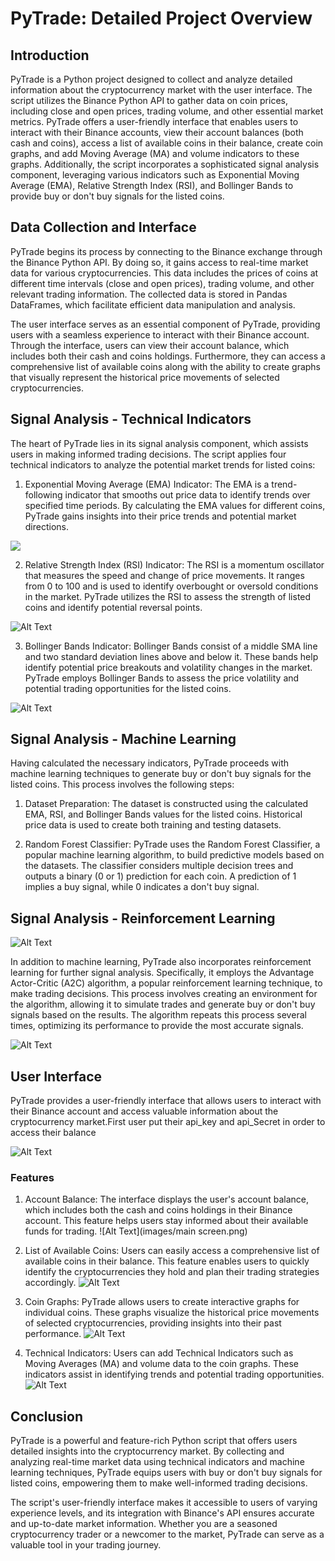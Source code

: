 # PyTrade: Detailed Project Overview

## Introduction

PyTrade is a Python project  designed to collect and analyze detailed information about the cryptocurrency market with the user interface. The script utilizes the Binance Python API to gather data on coin prices, including close and open prices, trading volume, and other essential market metrics. PyTrade offers a user-friendly interface that enables users to interact with their Binance accounts, view their account balances (both cash and coins), access a list of available coins in their balance, create coin graphs, and add Moving Average (MA) and volume indicators to these graphs. Additionally, the script incorporates a sophisticated signal analysis component, leveraging various indicators such as Exponential Moving Average (EMA), Relative Strength Index (RSI), and Bollinger Bands to provide buy or don't buy signals for the listed coins.

## Data Collection and Interface

PyTrade begins its process by connecting to the Binance exchange through the Binance Python API. By doing so, it gains access to real-time market data for various cryptocurrencies. This data includes the prices of coins at different time intervals (close and open prices), trading volume, and other relevant trading information. The collected data is stored in Pandas DataFrames, which facilitate efficient data manipulation and analysis.

The user interface serves as an essential component of PyTrade, providing users with a seamless experience to interact with their Binance account. Through the interface, users can view their account balance, which includes both their cash and coins holdings. Furthermore, they can access a comprehensive list of available coins along with the ability to create graphs that visually represent the historical price movements of selected cryptocurrencies.

## Signal Analysis - Technical Indicators

The heart of PyTrade lies in its  signal analysis component, which assists users in making informed trading decisions. The script applies four technical indicators to analyze the potential market trends for listed coins:

1. Exponential Moving Average (EMA) Indicator: The EMA is a trend-following indicator that smooths out price data to identify trends over specified time periods. By calculating the EMA values for different coins, PyTrade gains insights into their price trends and potential market directions.


![](images/1.png)

2. Relative Strength Index (RSI) Indicator: The RSI is a momentum oscillator that measures the speed and change of price movements. It ranges from 0 to 100 and is used to identify overbought or oversold conditions in the market. PyTrade utilizes the RSI to assess the strength of listed coins and identify potential reversal points.


![Alt Text](images/2.png)

3. Bollinger Bands Indicator: Bollinger Bands consist of a middle SMA line and two standard deviation lines above and below it. These bands help identify potential price breakouts and volatility changes in the market. PyTrade employs Bollinger Bands to assess the price volatility and potential trading opportunities for the listed coins.


![Alt Text](images/3.png)

## Signal Analysis - Machine Learning

Having calculated the necessary indicators, PyTrade proceeds with machine learning techniques to generate buy or don't buy signals for the listed coins. This process involves the following steps:

1. Dataset Preparation: The dataset is constructed using the calculated EMA, RSI, and Bollinger Bands values for the listed coins. Historical price data is used to create both training and testing datasets.

2. Random Forest Classifier: PyTrade uses the Random Forest Classifier, a popular machine learning algorithm, to build predictive models based on the datasets. The classifier considers multiple decision trees and outputs a binary (0 or 1) prediction for each coin. A prediction of 1 implies a buy signal, while 0 indicates a don't buy signal.

## Signal Analysis - Reinforcement Learning



![Alt Text](images/4.png)

In addition to machine learning, PyTrade also incorporates reinforcement learning for further signal analysis. Specifically, it employs the Advantage Actor-Critic (A2C) algorithm, a popular reinforcement learning technique, to make trading decisions. This process involves creating an environment for the algorithm, allowing it to simulate trades and generate buy or don't buy signals based on the results. The algorithm repeats this process several times, optimizing its performance to provide the most accurate signals.



![Alt Text](images/5.png)

## User Interface

PyTrade provides a user-friendly interface that allows users to interact with their Binance account and access valuable information about the cryptocurrency market.First user put their api_key and api_Secret in order to access their balance



![Alt Text](images/6.png)


### Features

1. Account Balance: The interface displays the user's account balance, which includes both the cash and coins holdings in their Binance account. This feature helps users stay informed about their available funds for trading.
![Alt Text](images/main screen.png)

2. List of Available Coins: Users can easily access a comprehensive list of available coins in their balance. This feature enables users to quickly identify the cryptocurrencies they hold and plan their trading strategies accordingly.
![Alt Text](images/7.png)


3. Coin Graphs: PyTrade allows users to create interactive graphs for individual coins. These graphs visualize the historical price movements of selected cryptocurrencies, providing insights into their past performance.
![Alt Text](images/8.png)


4. Technical Indicators: Users can add Technical Indicators such as Moving Averages (MA) and volume data to the coin graphs. These indicators assist in identifying trends and potential trading opportunities.
![Alt Text](images/9.png)

## Conclusion

PyTrade is a powerful and feature-rich Python script that offers users detailed insights into the cryptocurrency market. By collecting and analyzing real-time market data using technical indicators and machine learning techniques, PyTrade equips users with buy or don't buy signals for listed coins, empowering them to make well-informed trading decisions.

The script's user-friendly interface makes it accessible to users of varying experience levels, and its integration with Binance's API ensures accurate and up-to-date market information. Whether you are a seasoned cryptocurrency trader or a newcomer to the market, PyTrade can serve as a valuable tool in your trading journey.
